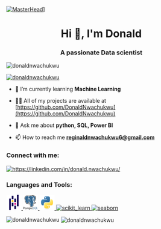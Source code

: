 [![MasterHead](https://img.freepik.com/free-vector/admin-dashboard-template-with-flat-design_23-2147869112.jpg?ga=GA1.1.1198802700.1747095576&semt=ais_hybrid&w=740)](https://encrypted-tbn0.gstatic.com/im...)]
<h1 align="center">Hi 👋, I'm Donald</h1>
<h3 align="center">A passionate Data scientist</h3>

<p align="left"> <img src="https://komarev.com/ghpvc/?username=donaldnwachukwu&label=Profile%20views&color=0e75b6&style=flat" alt="donaldnwachukwu" /> </p>

<p align="left"> <a href="https://github.com/ryo-ma/github-profile-trophy"><img src="https://github-profile-trophy.vercel.app/?username=donaldnwachukwu" alt="donaldnwachukwu" /></a> </p>

- 🌱 I’m currently learning **Machine Learning**

- 👨‍💻 All of my projects are available at [https://github.com/DonaldNwachukwu](https://github.com/DonaldNwachukwu)

- 💬 Ask me about **python, SQL, Power BI**

- 📫 How to reach me **reginaldnwachukwu6@gmail.com**

<h3 align="left">Connect with me:</h3>
<p align="left">
<a href="https://linkedin.com/in/https://linkedin.com/in/donald.nwachukwu/" target="blank"><img align="center" src="https://raw.githubusercontent.com/rahuldkjain/github-profile-readme-generator/master/src/images/icons/Social/linked-in-alt.svg" alt="https://linkedin.com/in/donald.nwachukwu/" height="30" width="40" /></a>
</p>

<h3 align="left">Languages and Tools:</h3>
<p align="left"> <a href="https://pandas.pydata.org/" target="_blank" rel="noreferrer"> <img src="https://raw.githubusercontent.com/devicons/devicon/2ae2a900d2f041da66e950e4d48052658d850630/icons/pandas/pandas-original.svg" alt="pandas" width="40" height="40"/> </a> <a href="https://www.postgresql.org" target="_blank" rel="noreferrer"> <img src="https://raw.githubusercontent.com/devicons/devicon/master/icons/postgresql/postgresql-original-wordmark.svg" alt="postgresql" width="40" height="40"/> </a> <a href="https://www.python.org" target="_blank" rel="noreferrer"> <img src="https://raw.githubusercontent.com/devicons/devicon/master/icons/python/python-original.svg" alt="python" width="40" height="40"/> </a> <a href="https://scikit-learn.org/" target="_blank" rel="noreferrer"> <img src="https://upload.wikimedia.org/wikipedia/commons/0/05/Scikit_learn_logo_small.svg" alt="scikit_learn" width="40" height="40"/> </a> <a href="https://seaborn.pydata.org/" target="_blank" rel="noreferrer"> <img src="https://seaborn.pydata.org/_images/logo-mark-lightbg.svg" alt="seaborn" width="40" height="40"/> </a> </p>

<p><img align="left" src="https://github-readme-stats.vercel.app/api/top-langs?username=donaldnwachukwu&show_icons=true&locale=en&layout=compact" alt="donaldnwachukwu" /></p>

<p>&nbsp;<img align="center" src="https://github-readme-stats.vercel.app/api?username=donaldnwachukwu&show_icons=true&locale=en" alt="donaldnwachukwu" /></p>
